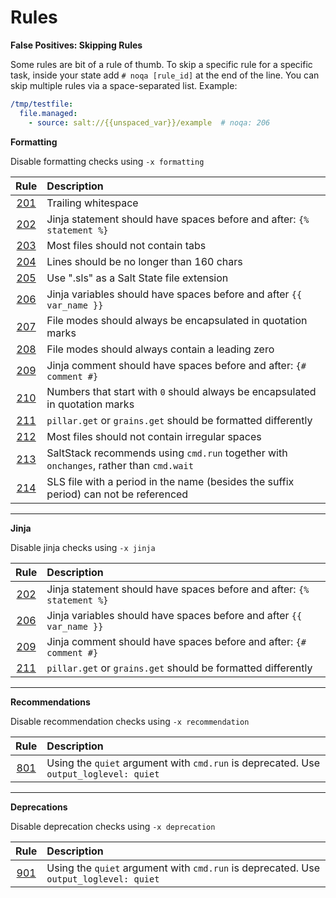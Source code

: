 # Rules

**False Positives: Skipping Rules**

Some rules are bit of a rule of thumb. To skip a specific rule for a specific task, inside your state add `# noqa [rule_id]` at the end of the line. You can skip multiple rules via a space-separated list. Example:

```yaml
/tmp/testfile:
  file.managed:
    - source: salt://{{unspaced_var}}/example  # noqa: 206
```

**Formatting**

Disable formatting checks using `-x formatting`

Rule | Description
:-:|:--
[201](formatting/#201) | Trailing whitespace
[202](formatting/#202) | Jinja statement should have spaces before and after: `{% statement %}`
[203](formatting/#203) | Most files should not contain tabs
[204](formatting/#204) | Lines should be no longer than 160 chars
[205](formatting/#205) | Use ".sls" as a Salt State file extension
[206](formatting/#206) | Jinja variables should have spaces before and after `{{ var_name }}`
[207](formatting/#207) | File modes should always be encapsulated in quotation marks
[208](formatting/#208) | File modes should always contain a leading zero
[209](formatting/#209) | Jinja comment should have spaces before and after: `{# comment #}`
[210](formatting/#210) | Numbers that start with `0` should always be encapsulated in quotation marks
[211](formatting/#211) | `pillar.get` or `grains.get` should be formatted differently
[212](formatting/#212) | Most files should not contain irregular spaces
[213](formatting/#213) | SaltStack recommends using `cmd.run` together with `onchanges`, rather than `cmd.wait`
[214](formatting/#214) | SLS file with a period in the name (besides the suffix period) can not be referenced

___

**Jinja**

Disable jinja checks using `-x jinja`

Rule | Description
:-:|:--
[202](formatting/#202) | Jinja statement should have spaces before and after: `{% statement %}`
[206](formatting/#206) | Jinja variables should have spaces before and after `{{ var_name }}`
[209](formatting/#209) | Jinja comment should have spaces before and after: `{# comment #}`
[211](formatting/#211) | `pillar.get` or `grains.get` should be formatted differently

___

**Recommendations**

Disable recommendation checks using `-x recommendation`

Rule | Description
:-:|:--
[801](recommendations/#801) | Using the `quiet` argument with `cmd.run` is deprecated. Use `output_loglevel: quiet`

___

**Deprecations**

Disable deprecation checks using `-x deprecation`

Rule | Description
:-:|:--
[901](deprecations/#901) | Using the `quiet` argument with `cmd.run` is deprecated. Use `output_loglevel: quiet`
